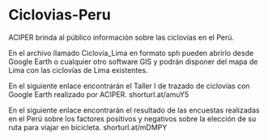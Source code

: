 # Ciclovias-Peru
ACIPER brinda al público información sobre las ciclovías en el Perú.

En el archivo llamado Ciclovía_Lima en formato sph pueden abrirlo desde Google Earth o cualquier otro software GIS y podrán disponer del mapa de Lima con las ciclovías de Lima existentes.

En el siguiente enlace encontrarán el Taller I de trazado de ciclovías con Google Earth realizado por ACIPER. shorturl.at/amuY5

En el siguiente enlace encontrarán el resultado de las encuestas realizadas en el Perú sobre los factores positivos y negativos sobre la elección de su ruta para viajar en bicicleta. shorturl.at/mDMPY
